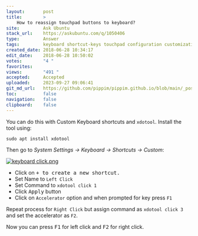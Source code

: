 ```yaml
---
layout:       post
title:        >
    How to reassign touchpad buttons to keyboard?
site:         Ask Ubuntu
stack_url:    https://askubuntu.com/q/1050406
type:         Answer
tags:         keyboard shortcut-keys touchpad configuration customization
created_date: 2018-06-28 10:34:17
edit_date:    2018-06-28 10:50:02
votes:        "4 "
favorites:    
views:        "491 "
accepted:     Accepted
uploaded:     2023-09-27 09:06:41
git_md_url:   https://github.com/pippim/pippim.github.io/blob/main/_posts/2018/2018-06-28-How-to-reassign-touchpad-buttons-to-keyboard_.md
toc:          false
navigation:   false
clipboard:    false
---
```


You can do this with Custom Keyboard shortcuts and `xdotool`. Install the tool using:

``` 
sudo apt install xdotool
```

Then go to *System Settings -> Keyboard -> Shortcuts -> Custom*:

[![keyboard click.png][1]][1]

- Click on <kbd>+</bkd> to create a new shortcut.
- Set Name to `Left Click`
- Set Command to `xdotool click 1`
- Click <kbd>Apply</kbd> button
- Click on `Accelerator` option and when prompted for key press `F1`

Repeat process for `Right Click` but assign command as `xdotool click 3` and set the accelerator as `F2`.

Now you can press <kbd>F1</kbd> for left click and <kbd>F2</kbd> for right click.


  [1]: https://i.stack.imgur.com/X47VJ.png

